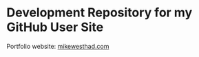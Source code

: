 Development Repository for my GitHub User Site
==============================================

Portfolio website: [mikewesthad.com](https://mikewesthad.com)
